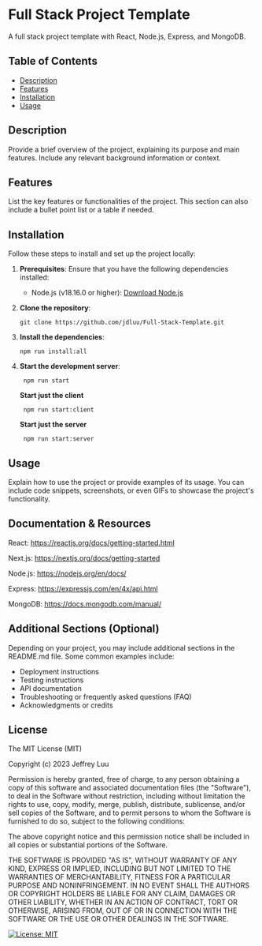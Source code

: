 # Full Stack Project Template

A full stack project template with React, Node.js, Express, and MongoDB.

## Table of Contents

- [Description](#description)
- [Features](#features)
- [Installation](#installation)
- [Usage](#usage)

## Description

Provide a brief overview of the project, explaining its purpose and main features. Include any relevant background information or context.

## Features

List the key features or functionalities of the project. This section can also include a bullet point list or a table if needed.

## Installation

Follow these steps to install and set up the project locally:

1. **Prerequisites**: Ensure that you have the following dependencies installed:

   - Node.js (v18.16.0 or higher): [Download Node.js](https://nodejs.org/)

2. **Clone the repository**:

   ```shell
   git clone https://github.com/jdluu/Full-Stack-Template.git
   ```

3. **Install the dependencies**:

   ```shell
   npm run install:all
   ```

4. **Start the development server**:

   ```shell
    npm run start
   ```

   **Start just the client**

   ```shell
    npm run start:client
   ```

   **Start just the server**

   ```shell
    npm run start:server
   ```

## Usage

Explain how to use the project or provide examples of its usage. You can include code snippets, screenshots, or even GIFs to showcase the project's functionality.

## Documentation & Resources

React: <https://reactjs.org/docs/getting-started.html>

Next.js: <https://nextjs.org/docs/getting-started>

Node.js: <https://nodejs.org/en/docs/>

Express: <https://expressjs.com/en/4x/api.html>

MongoDB: <https://docs.mongodb.com/manual/>

## Additional Sections (Optional)

Depending on your project, you may include additional sections in the README.md file. Some common examples include:

- Deployment instructions
- Testing instructions
- API documentation
- Troubleshooting or frequently asked questions (FAQ)
- Acknowledgments or credits

## License

The MIT License (MIT)

Copyright (c) 2023 Jeffrey Luu

Permission is hereby granted, free of charge, to any person obtaining a copy
of this software and associated documentation files (the "Software"), to deal
in the Software without restriction, including without limitation the rights
to use, copy, modify, merge, publish, distribute, sublicense, and/or sell
copies of the Software, and to permit persons to whom the Software is
furnished to do so, subject to the following conditions:

The above copyright notice and this permission notice shall be included in all
copies or substantial portions of the Software.

THE SOFTWARE IS PROVIDED "AS IS", WITHOUT WARRANTY OF ANY KIND, EXPRESS OR
IMPLIED, INCLUDING BUT NOT LIMITED TO THE WARRANTIES OF MERCHANTABILITY,
FITNESS FOR A PARTICULAR PURPOSE AND NONINFRINGEMENT. IN NO EVENT SHALL THE
AUTHORS OR COPYRIGHT HOLDERS BE LIABLE FOR ANY CLAIM, DAMAGES OR OTHER
LIABILITY, WHETHER IN AN ACTION OF CONTRACT, TORT OR OTHERWISE, ARISING FROM,
OUT OF OR IN CONNECTION WITH THE SOFTWARE OR THE USE OR OTHER DEALINGS IN THE
SOFTWARE.

[![License: MIT](https://img.shields.io/badge/License-MIT-yellow.svg)](https://opensource.org/licenses/MIT)
